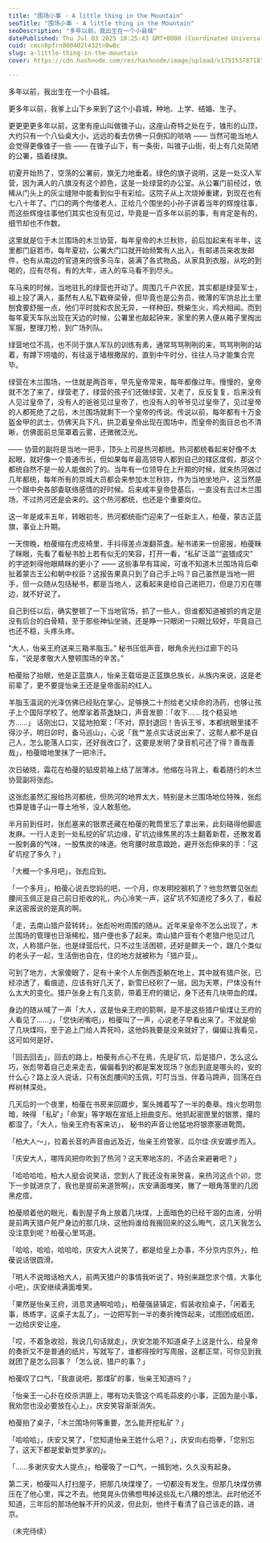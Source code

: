 ```yaml
---
title: "围场小事 - A little thing in the Mountain"
seoTitle: "围场小事 - A little thing in the Mountain"
seoDescription: "多年以前，我出生在一个小县城"
datePublished: Thu Jul 03 2025 10:25:43 GMT+0000 (Coordinated Universal Time)
cuid: cmcn8pfrn000402l432tn8w8c
slug: a-little-thing-in-the-mountain
cover: https://cdn.hashnode.com/res/hashnode/image/upload/v1751537871878/d306a85e-74bb-4d1c-addf-4e16eb08e065.jpeg

---
```


多年以前，我出生在一个小县城。

更多年以前，我爹上山下乡来到了这个小县城，种地、上学、结婚、生子。

更更更更多年以前，这里有座山叫做锥子山，这座山奇特之处在于，锥形的山顶，大约只有一个八仙桌大小，远远的看去仿佛一只倒扣的唢呐 —— 当然可能当地人会觉得更像锥子一些 —— 在锥子山下，有一条街，叫锥子山街，街上有几处简陋的公署，插着绿旗。

初夏开始热了，空荡的公署前，旗无力地垂着。绿色的旗子说明，这是一处汉人军营，因为满人的八旗没有这个颜色，这是一处绿营的办公室。从公署门前经过，依稀从门头上的灰尘缝隙中能看到似乎有彩绘。这院子从上次烧掉重建，到现在也有七八十年了。门口的两个佝偻老人，正给几个围坐的小孙子讲着当年的辉煌往事，而这些辉煌往事他们其实也没有见过，毕竟是一百多年以前的事，有肯定是有的，细节却也不作数。

这里就是位于木兰围场的木兰协营，每年皇帝的木兰秋狝，前后加起来有半年，这里都门庭若市。每年夏初，公署大门口就开始频繁有人出入，有邮递员来收发邮件，也有从南边的官道来的很多马车，装满了各式物品，从家具到衣服，从吃的到喝的，应有尽有。有的大年，进入的车马看不到尽头。

车马来的时候，当地驻扎的绿营也开动了。周围几千户农民，其实都是绿营军士，祖上投了满人，虽然有人私下戳脊梁骨，但毕竟也是公务员，微薄的军饷总比土里刨食要舒服一点，他们平时就和农民无异，一样种田，劈柴生火，鸡犬相闻。而到每年夏天车队出现在天边的时候，公署里也敲起钟来，家里的男人便从箱子里掏出军服，整理刀枪，到广场列队。

绿营地位不高，也不同于旗人军队的训练有素，通常骂骂咧咧的来，骂骂咧咧的站着，有蹲下唠嗑的，有往返于墙根撒尿的，直到中午时分，往往人马才能集合完毕。

绿营在木兰围场，一住就是两百年，早先皇帝常来，每年都像过年。慢慢的，皇帝就不怎了来了，绿营老了，绿营的孩子们还做绿营，又老了，反反复复，后来没有人见过皇帝了，没有人的爸爸见过皇帝了，也没有人的爷爷见过皇帝了，见过皇帝的人都死绝了之后，木兰围场就剩下一个皇帝的传说。传说以前，每年都有十万金盔金甲的武士，仿佛天兵下凡，拱卫着皇帝出现在围场中，而皇帝的面目总也不清晰，仿佛面前总笼罩着云雾，还微微泛光。

—— 协营的副将是当地一把手，顶头上司是热河都统。热河都统看起来好像不太起眼，就好像一个普通市长，但如果每年最高领导人都到自己的辖区度假，那这个都统自然不是一般人能做的了的。当年有一位领导在上升期的时候，就来热河做过几年都统，每年所有的京城大员都会来参加木兰秋狝，作为当地坐地户，这当然是一个跟中央各部委联络感情的好时候。后来咸丰皇帝登基后，一直没有去过木兰围场，不过热河还是会来的。这个热河都统，也还是个重要岗位。

这一年是咸丰五年，转眼初冬，热河都统衙门迎来了一任新主人，柏葰，蒙古正蓝旗，事业上升期。

一天傍晚，柏葰缩在虎皮椅里，手抖得差点泼翻茶盏。秘书递来一份密报，柏葰眯了眯眼，先看了看秘书脸上若有似无的笑容，打开一看，“私矿泛滥”“盗猎成灾” 的字迹刺得他眼睛眯的更小了 —— 这些事早有耳闻，可谁不知道木兰围场背后牵扯着蒙古王公和朝中权臣？这报告果真只到了自己手上吗？自己虽然是当地一把手，但一众随从包括秘书，都是当地人，这看起来是给自己递把刀，但是刀刃在哪边，就不好说了。

自己到任以后，确实整顿了一下当地官场，抓了一些人，但谁都知道被抓的肯定是没有后台的白骨精，至于那些神仙坐骑，还是睁一只眼闭一只眼比较好，毕竟自己也还不稳，头疼头疼。

“大人，怡亲王府送来三箱羊脂玉。” 秘书压低声音，眼角余光扫过廊下的马车，“说是孝敬大人整顿围场的辛苦。”

柏葰抬了抬眼，他是正蓝旗人，怡亲王载垣是正蓝旗总族长，从族内来说，这是老前辈了，更不要提怡亲王还是皇帝面前的红人。

羊脂玉温润的光泽仿佛已经贴在掌心，足够换二十剂给老父续命的汤药，也够让孩子上个国际学校了。他摩挲着茶盏缺口，声音发颤：「收下...... 找个稳妥地方……」 话刚出口，又猛地拍案：「不对，原封退回！告诉王爷，本都统眼里揉不得沙子。明日卯时，备马巡山」，心说「我艹差点实话说出来了，这帮人都不是自己人，怎么能落人口实，还好我改口了，这要是发明了录音机可还了得？善哉善哉」，柏葰暗地里抹了一把冷汗。

次日破晓，霜花在柏葰的貂皮箭袖上结了层薄冰。他缩在马背上，看着随行的木兰协营副将张彪。

这张彪虽然汇报给热河都统，但热河的地界太大，特别是木兰围场地位特殊，张彪也算是锥子山一尊土地爷，没人敢惹他。

半月前到任时，张彪塞来的银票还藏在柏葰的靴筒里忘了拿出来，此刻硌得他脚底发麻。一行人走到一处私挖的矿坑边缘，矿坑边缘焦黑的冻土翻着新茬，还散发着一股刺鼻的气味，一股焦炭的味道。他弯腰时故意踉跄，避开张彪伸来的手：「这矿坑挖了多久？」

「大概一个多月吧」，张彪应到。

「一个多月」，柏葰心说去您妈的吧，一个月，你发明挖掘机了？他忽然瞥见张彪腰间玉佩正是自己前日拒收的礼，内心冷笑一声，这矿坑不知道挖了多久了，看起来这密报说的是真的啊。

「走，去南山猎户营转转」，张彪吩咐周围的随从。近年来皇帝不怎么出现了，木兰围场的管理也日渐稀松，猎户便也多了起来。南山猎户营有个老猎户他见过几次，人称猎户张，也是绿营后代，只不过生活困顿，还好是鳏夫一个，跟几个类似的老头子一起，生活倒也自在，住的地方就被称为「猎户营」。

可到了地方，大家傻眼了，足有十来个人东倒西歪躺在地上，其中就有猎户张，已经凉透了，看痕迹，应该有好几天了，新雪已经积了一层。因为天寒，尸体没有什么太大的变化。猎户张身上有几支箭，带着王府的徽记，身下还有几块带血的煤。

身边的随从喊了一声「大人，这是怡亲王府的箭啊，是不是这些猎户偷煤让王府的人看见了……」，「您快闭嘴吧」，柏葰叫了一声，心说老子早看出来了。不就是偷了几块煤吗，至于追上门给人弄死吗，这他妈我要是没来就好了，偏偏让我看见，这可如何是好。

「回去回去」，回去的路上，柏葰有点心不在焉，先是矿坑，后是猎户，怎么这么巧，张彪带着自己走来走去，偏偏看到的都是案发现场？张彪到底是哪头的，安的什么心？路上没人说话，只有张彪腰间的玉佩，叮叮当当，伴着马蹄声，回荡在白桦树林深处。

几天后的一个夜里，柏葰在书房来回踱步，案头摊着写了一半的奏章。烛火忽明忽暗，映得 「私矿」「命案」等字眼在宣纸上扭曲变形。他抓起密匣里的银票，攥的都湿了。「大人，怡亲王府有客来访」， 秘书的声音让他猛地将银票塞进靴筒。

「柏大人～」，拉着长音的声音由远及近，怡亲王府管家，瓜尔佳·庆安踱步而入。

「庆安大人，哪阵风把你吹到了热河？这天寒地冻的，不适合来避暑吧？」

「哈哈哈哈，柏大人挺会说笑话，您到人了我还没有来贺喜，来热河这点个卯，您下一步就进京了，我也是提前来道贺啊」，庆安满面堆笑，撇了一眼角落里的几团黑疙瘩。

柏葰顺着他的眼光，看到屋子角上放着几块煤，上面暗色的已经干涸的血液，分明是前两天猎户死尸身边的那几块，这他妈谁给我搬回来的这么晦气，这几天我怎么没注意到呢？柏葰心里骂道。

「哈哈，哈哈，哈哈哈，庆安大人说笑了，都是给皇上办事，不分京内京外」，柏葰说话很圆滑。

「明人不说暗话柏大人，前两天猎户的事情我听说了，特别来跟您求个情，大事化小吧」，庆安继续满面堆笑。

「果然是怡亲王府，消息灵通啊哈哈」，柏葰强装镇定，假装收拾桌子，「闲着无事，练练字，这桌子太乱了」，一边把写到一半的奏折掩饰起来，试图团成纸团，一边给庆安让座。

「哎，不着急收拾，我说几句话就走」，庆安怎能不知道桌子上这是什么，给皇帝的奏折又不是普通的纸片，写就写了，谁都得按时写周报，这都正常，可你见到我就团了是怎么回事？「怎么说，猎户的事？」

柏葰叹了口气，「我直说吧，那煤矿的事，怡亲王知道吗？」

「怡亲王一心扑在绞杀洪匪上，哪有功夫管这个鸡毛蒜皮的小事，正因为是小事，我劝您也没必要放在心上」，庆安笑容渐渐消失。

柏葰拍了桌子，「木兰围场何等重要，怎么能开挖私矿？」

「哈哈哈」，庆安又笑了，「您知道怡亲王姓什么吧？」，庆安向右抱拳，「您别忘了，这天下都是爱新觉罗家的」。

「……多谢庆安大人提点」，柏葰吸了一口气，一揖到地，久久没有起身。

第二天，柏葰叫人打扫屋子，把那几块煤埋了，一切都没有发生。但那几块煤仿佛压在了他心里，挥之不去。他晃晃头仿佛想甩掉这些乱七八糟的想法。此时他还不知道，三年后的那场他躲不开的风波，但此刻，他终于看清了自己该走的路，进京。

（未完待续）